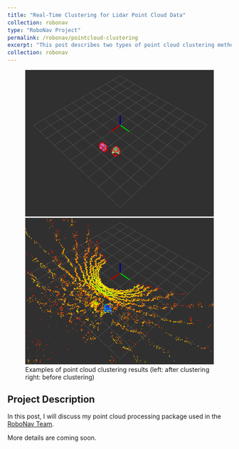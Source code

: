 ```yaml
---
title: "Real-Time Clustering for Lidar Point Cloud Data"
collection: robonav
type: "RoboNav Project"
permalink: /robonav/pointcloud-clustering
excerpt: "This post describes two types of point cloud clustering methods used in the RoboNav software repository." #1<br/><img src='/images/robonav/pointcloud-segmentation-1.png'>"
collection: robonav
---
```

<figure class="half">
    <img src="/images/robonav/pointcloud-segmentation-1.png">
    <img src="/images/robonav/pointcloud-segmentation-2.png">
    <figcaption>Examples of point cloud clustering results (left: after clustering right: before clustering)</figcaption>
</figure>

## Project Description
In this post, I will discuss my point cloud processing package used in the [RoboNav Team](https://robojackets.org/teams/robonav/).

More details are coming soon.